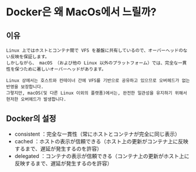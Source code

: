# Docker은 왜 MacOs에서 느릴까?

## 이유

```
Linux 上ではホストとコンテナ間で VFS を基盤に共有しているので、オーバーヘッドのない反映を保証します。
しかしながら、 macOS （および他の Linux 以外のプラットフォーム）では、完全な一貫性を保つために著しいオーバーヘッドがあります。
```

```
Linux 상에서는 호스트와 컨테이너 간에 VFS를 기반으로 공유하고 있으므로 오버헤드가 없는 반영을 보장합니다.
그렇지만, macOS(및 다른 Linux 이외의 플랫폼)에서는, 완전한 일관성을 유지하기 위해서 현저한 오버헤드가 발생합니다.
```

## Docker의 설정

- consistent ：完全な一貫性（常にホストとコンテナが完全に同じ表示）
- cached ：ホストの表示が信頼できる（ホスト上の更新がコンテナ上に反映するまで、遅延が発生するのを許容）
- delegated ：コンテナの表示が信頼できる（コンテナ上の更新がホスト上に反映するまで、遅延が発生するのを許容）

